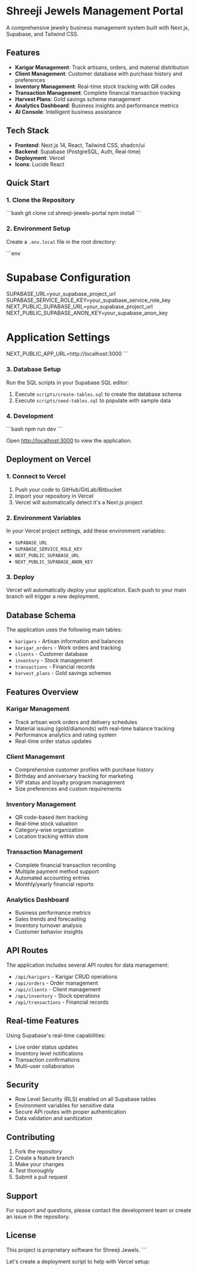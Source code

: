 # Shreeji Jewels Management Portal

A comprehensive jewelry business management system built with Next.js, Supabase, and Tailwind CSS.

## Features

- **Karigar Management**: Track artisans, orders, and material distribution
- **Client Management**: Customer database with purchase history and preferences
- **Inventory Management**: Real-time stock tracking with QR codes
- **Transaction Management**: Complete financial transaction tracking
- **Harvest Plans**: Gold savings scheme management
- **Analytics Dashboard**: Business insights and performance metrics
- **AI Console**: Intelligent business assistance

## Tech Stack

- **Frontend**: Next.js 14, React, Tailwind CSS, shadcn/ui
- **Backend**: Supabase (PostgreSQL, Auth, Real-time)
- **Deployment**: Vercel
- **Icons**: Lucide React

## Quick Start

### 1. Clone the Repository

\`\`\`bash
git clone <your-repo-url>
cd shreeji-jewels-portal
npm install
\`\`\`

### 2. Environment Setup

Create a `.env.local` file in the root directory:

\`\`\`env
# Supabase Configuration
SUPABASE_URL=your_supabase_project_url
SUPABASE_SERVICE_ROLE_KEY=your_supabase_service_role_key
NEXT_PUBLIC_SUPABASE_URL=your_supabase_project_url
NEXT_PUBLIC_SUPABASE_ANON_KEY=your_supabase_anon_key

# Application Settings
NEXT_PUBLIC_APP_URL=http://localhost:3000
\`\`\`

### 3. Database Setup

Run the SQL scripts in your Supabase SQL editor:

1. Execute `scripts/create-tables.sql` to create the database schema
2. Execute `scripts/seed-tables.sql` to populate with sample data

### 4. Development

\`\`\`bash
npm run dev
\`\`\`

Open [http://localhost:3000](http://localhost:3000) to view the application.

## Deployment on Vercel

### 1. Connect to Vercel

1. Push your code to GitHub/GitLab/Bitbucket
2. Import your repository in Vercel
3. Vercel will automatically detect it's a Next.js project

### 2. Environment Variables

In your Vercel project settings, add these environment variables:

- `SUPABASE_URL`
- `SUPABASE_SERVICE_ROLE_KEY`
- `NEXT_PUBLIC_SUPABASE_URL`
- `NEXT_PUBLIC_SUPABASE_ANON_KEY`

### 3. Deploy

Vercel will automatically deploy your application. Each push to your main branch will trigger a new deployment.

## Database Schema

The application uses the following main tables:

- `karigars` - Artisan information and balances
- `karigar_orders` - Work orders and tracking
- `clients` - Customer database
- `inventory` - Stock management
- `transactions` - Financial records
- `harvest_plans` - Gold savings schemes

## Features Overview

### Karigar Management
- Track artisan work orders and delivery schedules
- Material issuing (gold/diamonds) with real-time balance tracking
- Performance analytics and rating system
- Real-time order status updates

### Client Management
- Comprehensive customer profiles with purchase history
- Birthday and anniversary tracking for marketing
- VIP status and loyalty program management
- Size preferences and custom requirements

### Inventory Management
- QR code-based item tracking
- Real-time stock valuation
- Category-wise organization
- Location tracking within store

### Transaction Management
- Complete financial transaction recording
- Multiple payment method support
- Automated accounting entries
- Monthly/yearly financial reports

### Analytics Dashboard
- Business performance metrics
- Sales trends and forecasting
- Inventory turnover analysis
- Customer behavior insights

## API Routes

The application includes several API routes for data management:

- `/api/karigars` - Karigar CRUD operations
- `/api/orders` - Order management
- `/api/clients` - Client management
- `/api/inventory` - Stock operations
- `/api/transactions` - Financial records

## Real-time Features

Using Supabase's real-time capabilities:

- Live order status updates
- Inventory level notifications
- Transaction confirmations
- Multi-user collaboration

## Security

- Row Level Security (RLS) enabled on all Supabase tables
- Environment variables for sensitive data
- Secure API routes with proper authentication
- Data validation and sanitization

## Contributing

1. Fork the repository
2. Create a feature branch
3. Make your changes
4. Test thoroughly
5. Submit a pull request

## Support

For support and questions, please contact the development team or create an issue in the repository.

## License

This project is proprietary software for Shreeji Jewels.
\`\`\`

Let's create a deployment script to help with Vercel setup:
